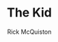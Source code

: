 ---
layout: video
video_source: 1_ESPNSportsCenter_TheKid_h264.f4v
title: The Kid
author: Rick McQuiston
home: yes
credits:
  - Brian Buckley, Director
  - Frank Tadaro, Director
  - Rick McQuiston, Creative Director/Art Director
---